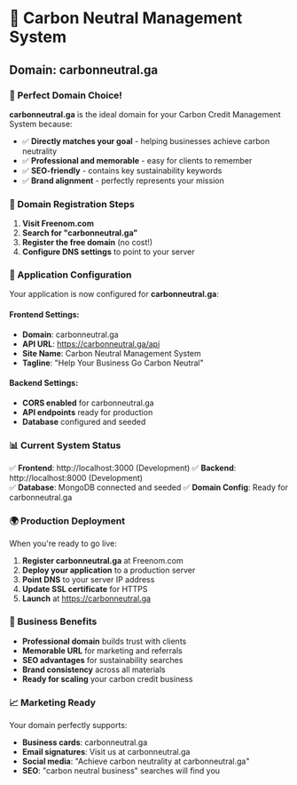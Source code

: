 # 🌱 Carbon Neutral Management System
## Domain: carbonneutral.ga

### 🎯 Perfect Domain Choice!
**carbonneutral.ga** is the ideal domain for your Carbon Credit Management System because:

- ✅ **Directly matches your goal** - helping businesses achieve carbon neutrality
- ✅ **Professional and memorable** - easy for clients to remember
- ✅ **SEO-friendly** - contains key sustainability keywords
- ✅ **Brand alignment** - perfectly represents your mission

### 🚀 Domain Registration Steps

1. **Visit Freenom.com**
2. **Search for "carbonneutral.ga"**
3. **Register the free domain** (no cost!)
4. **Configure DNS settings** to point to your server

### 🔧 Application Configuration

Your application is now configured for **carbonneutral.ga**:

#### Frontend Settings:
- **Domain**: carbonneutral.ga
- **API URL**: https://carbonneutral.ga/api
- **Site Name**: Carbon Neutral Management System
- **Tagline**: "Help Your Business Go Carbon Neutral"

#### Backend Settings:
- **CORS enabled** for carbonneutral.ga
- **API endpoints** ready for production
- **Database** configured and seeded

### 📊 Current System Status

✅ **Frontend**: http://localhost:3000 (Development)
✅ **Backend**: http://localhost:8000 (Development)  
✅ **Database**: MongoDB connected and seeded
✅ **Domain Config**: Ready for carbonneutral.ga

### 🌍 Production Deployment

When you're ready to go live:

1. **Register carbonneutral.ga** at Freenom.com
2. **Deploy your application** to a production server
3. **Point DNS** to your server IP address
4. **Update SSL certificate** for HTTPS
5. **Launch** at https://carbonneutral.ga

### 🎯 Business Benefits

- **Professional domain** builds trust with clients
- **Memorable URL** for marketing and referrals
- **SEO advantages** for sustainability searches
- **Brand consistency** across all materials
- **Ready for scaling** your carbon credit business

### 📈 Marketing Ready

Your domain perfectly supports:
- **Business cards**: carbonneutral.ga
- **Email signatures**: Visit us at carbonneutral.ga
- **Social media**: "Achieve carbon neutrality at carbonneutral.ga"
- **SEO**: "carbon neutral business" searches will find you



